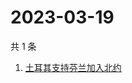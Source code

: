 # 2023-03-19

共 1 条

<!-- BEGIN ZHIHUSEARCH -->
<!-- 最后更新时间 Sun Mar 19 2023 12:08:06 GMT+0800 (China Standard Time) -->
1. [土耳其支持芬兰加入北约](https://www.zhihu.com/search?q=土耳其支持芬兰加入北约)
<!-- END ZHIHUSEARCH -->

